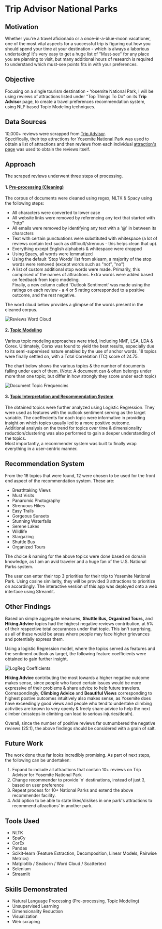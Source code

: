 # Trip Advisor National Parks

## Motivation
Whether you're a travel aficionado or a once-in-a-blue-moon vacationer, one of the most vital aspects for a successful trip is figuring out how you should spend your time at your destination - which is always a laborious undertaking!  It's very easy to get a huge list of "Must-see" for any place you are planning to visit, but many additional hours of research is required to understand which must-see points fits in with your preferences.

## Objective
Focusing on a single tourism destination - Yosemite National Park, I will be using reviews of attractions listed under "Top Things To Do" on its **Trip Advisor** page, to create a travel preferences recommendation system, using NLP based Topic Modeling techniques.

## Data Sources

10,000+ reviews were scrapped from [Trip Advisor](www.tripadvisor.com).   
Specifically, their top attractions for [Yosemite National Park](https://www.tripadvisor.in/Attractions-g61000-Activities-Yosemite_National_Park_California.html) was used to obtain a list of attractions and then reviews from each individual [attraction's page](https://www.tripadvisor.in/Attraction_Review-g61000-d139187-Reviews-Glacier_Point-Yosemite_National_Park_California.html) was used to obtain the reviews itself.  

## Approach

The scraped reviews underwent three steps of processing.

#### 1. [Pre-processing (Cleaning)](https://github.com/navish92/Trip_Advisor_National_Parks/blob/main/Notebooks_Python_Files/2-NLP_Preprocessing.ipynb)

The corpus of documents were cleaned using regex, NLTK & Spacy using the following steps:
- All characters were converted to lower case
- All website links were removed by referencing any text that started with "http"
- All emails were removed by identifying any text with a '@' in between its characters
- Text with certain punctuations were substituted with whitespace (a lot of reviews contain text such as difficult/strenous - this helps clean that up).
- Everything except English alphabets & whitespace were dropped
- Using Spacy, all words were lemmatized
- Using the default 'Stop Words' list from sklearn, a majority of the stop words were removed (except words such as "not", "no")
- A list of custom additional stop words were made. Primarily, this comprised of the names of attractions. Extra words were added based on feedback from topic modeling.  
Finally, a new column called 'Outlook Sentiment' was made using the ratings on each review - a 4 or 5 rating corresponded to a positive outcome, and the rest negative.

The word cloud below provides a glimpse of the words present in the cleaned corpus.

![Reviews Word Cloud](./Visuals/wordcloud.png)

#### 2. [Topic Modeling](https://github.com/navish92/Trip_Advisor_National_Parks/blob/main/Notebooks_Python_Files/3-Topic_Modeling_Corex.ipynb)

Various topic modeling approaches were tried, including NMF, LSA, LDA & Corex. Ultimately, Corex was found to yield the best results, especially due to its semi-supervised nature enabled by the use of anchor words. 18 topics were finally settled on, with a Total Correlation (TC) score of 24.75.  

The chart below shows the various topics & the number of documents falling under each of them. (Note: A document can & often belongs under more than one topic; but differ in how strongly they score under each topic)

![Document Topic Frequencies](./Visuals/cumulative_topic_frequency.png)

#### 3. [Topic Interpretation and Recommendation System](https://github.com/navish92/Trip_Advisor_National_Parks/blob/main/Notebooks_Python_Files/4-Topic_Interpretation_and_Recommender.ipynb)  

The obtained topics were further analyzed using Logistic Regression. They were used as features with the outlook sentiment serving as the target variable. The coeffecients for each topic were informative in providing insight on which topics usually led to a more positive outcome.  
Additional analysis on the trend for topics over time & dimensionality reduction/clustering was also performed to gain a deeper understanding of the topics.  
Most importantly, a recommender system was built to finally wrap everything in a user-centric manner. 

## Recommendation System

From the 18 topics that were found, 12 were chosen to be used for the front end aspect of the recommendation system. These are:
- Breathtaking Views
- Must Visits
- Panaromic Photography
- Strenuous Hikes
- Easy Trails
- Gorgeous Sunsets
- Stunning Waterfalls
- Serene Lakes
- Wildlife
- Stargazing
- Shuttle Bus
- Organized Tours

The choice & naming for the above topics were done based on domain knowledge, as I am an avid traveler and a huge fan of the U.S. National Parks system.  
    
The user can enter their top 3 priorities for their trip to Yosemite National Park. Using cosine similarity, they will be provided 3 attractions to prioritize on accordingly. The interactive version of this app was deployed onto a web interface using Streamlit.  

## Other Findings

Based on simple aggregate measures, **Shuttle Bus, Organized Tours,** and **Hiking Advice** topics had the highest negative reviews contribution, at 5% of their respective total occurances under that topic. This isn't surprising, as all of these would be areas where people may face higher grievances and potentially express them. 

Using a logistic Regression model, where the topics served as features and the sentiment outlook as target, the following feature coefficients were obtained to gain further insight. 

![LogReg Coefficients](./Visuals/Logreg_Features.png)

**Hiking Advice** contributing the most towards a higher negative outcome makes sense, since people who faced certain issues would be more expressive of their problems & share advice to help future travelers. Correspondingly, **Climbing Advice** and **Beautiful Views** corresponding to highest postive outcomes intuitively also makes sense, as Yosemite does have exceedingly good views and people who tend to undertake climbing activities are known to very openly & freely share advice to help the next climber (missteps in climbing can lead to serious injuries/death).   

Overall, since the number of positive reviews far outnumbered the negative reviews (25:1), the above findings should be considered with a grain of salt.


## Future Work

The work done thus far looks incredibly promising. As part of next steps, the following can be undertaken:  
1. Expand to include all attractions that contain 10+ reviews on Trip Advisor for Yosemite National Park
1. Change recommender to provide 'n' destinations, instead of just 3, based on user preference
1. Repeat process for 10+ National Parks and extend the above recommender facility.
1. Add option to be able to state likes/dislikes in one park's attractions to recommend attractions' in another park.

## Tools Used

- NLTK
- SpaCy
- CorEx
- Pandas
- Scikit-learn (Feature Extraction, Decomposition, Linear Models, Pairwise Metrics)
- Matplotlib / Seaborn / Word Cloud / Scattertext
- Selenium
- Streamlit

## Skills Demonstrated

- Natural Language Processing (Pre-processing, Topic Modeling)
- Unsupervised Learning
- Dimensionality Reduction 
- Visualization
- Web scraping

